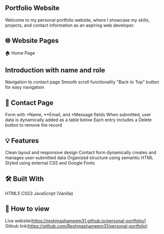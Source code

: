 ## Portfolio Website
Welcome to my personal portfolio website, where I showcase my skills, projects, and contact information as an aspiring web developer.

## 🌐 Website Pages
🏠 Home Page
## Introduction with name and role
Navigation to contact page
Smooth scroll functionality
"Back to Top" button for easy navigation
## 📩 Contact Page
Form with *Name, **Email, and *Message fields
When submitted, user data is dynamically added as a table below
Each entry includes a Delete button to remove the record
## 💡 Features
Clean layout and responsive design
Contact form dynamically creates and manages user-submitted data
Organized structure using semantic HTML
Styled using external CSS and Google Fonts
## 🛠️ Built With
HTML5
CSS3
JavaScript (Vanilla)
## 📁 How to view
Live website(https://reshmashameem31.github.io/personal-portfolio/)
Github link(https://github.com/Reshmashameem31/personal-portfolio)
